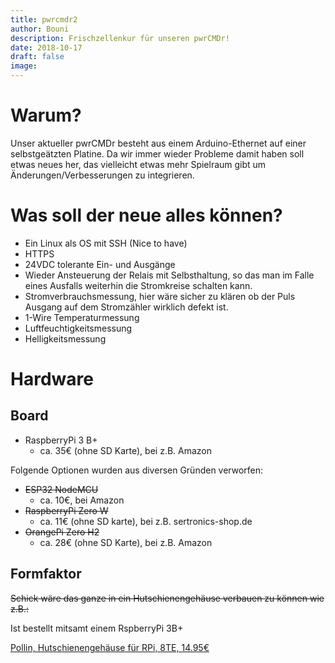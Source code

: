 ```yaml
---
title: pwrcmdr2
author: Bouni
description: Frischzellenkur für unseren pwrCMDr!
date: 2018-10-17
draft: false
image: 
---
```


# Warum?

Unser aktueller pwrCMDr besteht aus einem Arduino-Ethernet auf einer selbstgeätzten Platine.
Da wir immer wieder Probleme damit haben soll etwas neues her, das vielleicht etwas mehr Spielraum gibt um Änderungen/Verbesserungen zu integrieren.

# Was soll der neue alles können?

 - Ein Linux als OS mit SSH (Nice to have)
 - HTTPS
 - 24VDC tolerante Ein- und Ausgänge
 - Wieder Ansteuerung der Relais mit Selbsthaltung, so das man im Falle eines Ausfalls weiterhin die Stromkreise schalten kann.
 - Stromverbrauchsmessung, hier wäre sicher zu klären ob der Puls Ausgang auf dem Stromzähler wirklich defekt ist.
 - 1-Wire Temperaturmessung
 - Luftfeuchtigkeitsmessung
 - Helligkeitsmessung

# Hardware

## Board

 - RaspberryPi 3 B+
   - ca. 35€ (ohne SD Karte), bei z.B. Amazon

Folgende Optionen wurden aus diversen Gründen verworfen:

 - ~~ESP32 NodeMCU~~
   - ca. 10€, bei Amazon
 - ~~RaspberryPi Zero W~~  
   - ca. 11€ (ohne SD karte), bei z.B. sertronics-shop.de
 - ~~OrangePi Zero H2~~
   - ca. 28€ (ohne SD Karte), bei z.B. Amazon

## Formfaktor

~~Schick wäre das ganze in ein Hutschienengehäuse verbauen zu können wie z.B.:~~

Ist bestellt mitsamt einem RspberryPi 3B+

[Pollin, Hutschienengehäuse für RPi, 8TE, 14.95€](https://www.pollin.de/p/hutschienen-gehaeuse-fuer-raspberry-pi-model-b-8te-702341)
 
